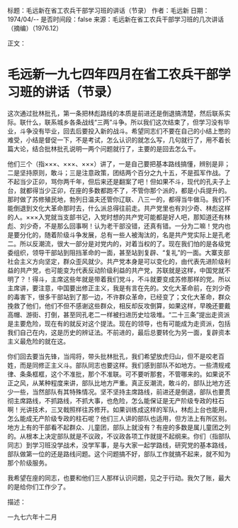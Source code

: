 标题：毛远新在省工农兵干部学习班的讲话（节录）
作者：毛远新
日期：1974/04/--
是否时间段：false
来源：毛远新在省工农兵干部学习班的几次讲话（摘编）（1976.12）

正文：

# 毛远新一九七四年四月在省工农兵干部学习班的讲话（节录）

这次通过批林批孔，第一条把林彪路线的本质是前进还是倒退搞清楚，然后联系实际。联什么，联系城乡各条战线“三两”斗争。所以我们这次结束了，但学习没有毕业，斗争没有毕业，回去后要投入新的战斗。希望同志们不要在自己的小结上憋的难受，小结是督促一下，不是考试，怎么认识的就怎么写，几句就行了，用不着长篇大论，结合批林批孔说明一两个问题就行了，主要的是回去怎么干。

他们三个（指×××、×××、×××）讲了，一是自己要把基本路线搞懂，辨别是非；二是坚持原则，敢斗；三是注意政策，团结两个百分之九十五，不是孤军作战。了不起当少正卯，骂你两千年，但后来还是翻案了吧！但如果不斗，现代的孔夫子上台，就都得当少正卯，在座的多数都跑不了，不管你那个派的，都是小兵提升的。那时做了苏修殖民地，勃列日温夫还管你辽联、八三一的，都得当牛做马。我们不能倒退到文化大革命那时去，什么派总得往前走。共产党里也有刘少奇、林彪这样的人。×××入党就当支部书记，入党时想的共产党可能都是好人吧，那知道还有林彪、刘少奇，不是那么回事啊！认为老干部没错，还真有错。一分为二嘛！党内也是要分化的，随着阶级斗争发展，总有一些人被淘汰的，名是共产党实际上是孔老二。所以反潮流，很大一部分是对党内的，对着当权的了。现在我们怕的是各级党委组织，领导干部站到阻挡革命的一面，甚至站到复辟、“复礼”的一面。大寨支部社会主义方向坚定，群众歪风就少。共产党本身是可以变化的，由代表先进阶级利益的共产党，也可能变为代表反动阶级利益的共产党，苏联就是这样，中国党就不明了？！得斗，主席这些年就是带着我们党斗，不斗就要变成苏修那样的党。所以主席讲，要注意，中国要出修正主义，我是有言在先的。文化大革命前，在刘少奇的毒害下，很多干部站到了那一边，不许群众革命，已经变了；文化大革命，群众挽救了他们，他们不但不感谢这些群众，相反却反攻倒算，如果这样，早晚还要戴高帽、游街、打倒，甚至同孔老二一样被扫进历史垃圾堆。“二十三条”提出走资派是主要危险，现在有的就反对这个提法。现在的领导，也有可能成为走资派，包括我们自己在内，这是历史的辨证法。不前进的，最后总要转化为另一面，复辟资本主义最危险的就在这。

你们回去要当先锋，当闯将，带头批林批孔，我们希望放虎归山，但不是咬老百姓，而是同修正主义斗。部队同志也要这样。我们感到部队不如地方。一些清规戒律、条条框框，这个不准批，那个不准联。可不要听那套，不管哪来的。如果说不正之风，从某种程度来讲，部队比地方严重。真正反潮流，敢斗的，部队比地方还少一些，当然部队有其特殊情况。坚不坚持主席路线，前进还是倒退，部队也要贯彻主席路线，不抓路线，不抓大事，也危险，怎么能保证是无产阶级专政的柱石啊！光讲技术，三叉戟照样往苏修开。如果训练成这样的军队，林彪上台也能用，怎么能成无产阶级专政的柱石呢？他们三人讲的部队也适用，但方法上有所区别。地方上有的干部看不起群众、儿童团，部队上就没有？有座的多数是属儿童团之列的。从根本上决定部队就是不议政，不议政各项工作就提不起纲来。你们（指部队同志）到学习班没学战术，没学军事，是与大家一起学路线，研究党的基本路线，部队做第一位的还是路线问题。这个问题搞不好，部队工作就搞不起来，就不知为那个阶级服务。

我希望在座的同志，也要和他们三人那样认识问题，见之于行动。我欠了账，最大的是给你们工作少了。

描述：

一九七六年十二月

